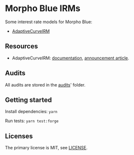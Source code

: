 # Morpho Blue IRMs

Some interest rate models for Morpho Blue:

- [AdaptiveCurveIRM](src/AdaptiveCurveIrm.sol)

## Resources

- AdaptiveCurveIRM: [documentation](https://docs.morpho.org/concepts/morpho-blue/core-concepts/irm#the-adaptivecurveirm), [announcement article](https://morpho.mirror.xyz/aaUjIF85aIi5RT6-pLhVWBzuiCpOb4BV03OYNts2BHQ).

## Audits

All audits are stored in the [audits](audits)' folder.

## Getting started

Install dependencies: `yarn`

Run tests: `yarn test:forge`

## Licenses

The primary license is MIT, see [LICENSE](LICENSE).
